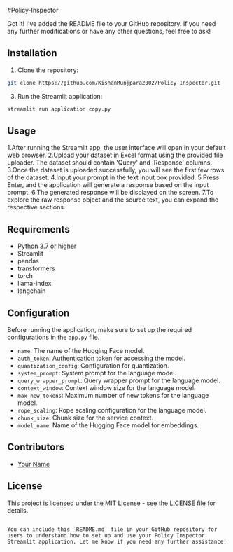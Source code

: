 #Policy-Inspector

Got it! I've added the README file to your GitHub repository. If you need any further modifications or have any other questions, feel free to ask!
## Installation

1. Clone the repository:

```bash
git clone https://github.com/KishanMunjpara2002/Policy-Inspector.git
```

3. Run the Streamlit application:

```bash
streamlit run application copy.py
```

## Usage

1.After running the Streamlit app, the user interface will open in your default web browser.
2.Upload your dataset in Excel format using the provided file uploader. The dataset should contain 'Query' and 'Response' columns.
3.Once the dataset is uploaded successfully, you will see the first few rows of the dataset.
4.Input your prompt in the text input box provided.
5.Press Enter, and the application will generate a response based on the input prompt.
6.The generated response will be displayed on the screen.
7.To explore the raw response object and the source text, you can expand the respective sections.

## Requirements

- Python 3.7 or higher
- Streamlit
- pandas
- transformers
- torch
- llama-index
- langchain

## Configuration

Before running the application, make sure to set up the required configurations in the `app.py` file. 

- `name`: The name of the Hugging Face model.
- `auth_token`: Authentication token for accessing the model.
- `quantization_config`: Configuration for quantization.
- `system_prompt`: System prompt for the language model.
- `query_wrapper_prompt`: Query wrapper prompt for the language model.
- `context_window`: Context window size for the language model.
- `max_new_tokens`: Maximum number of new tokens for the language model.
- `rope_scaling`: Rope scaling configuration for the language model.
- `chunk_size`: Chunk size for the service context.
- `model_name`: Name of the Hugging Face model for embeddings.

## Contributors

- [Your Name](https://github.com/YourGitHubUsername)

## License

This project is licensed under the MIT License - see the [LICENSE](LICENSE) file for details.
```

You can include this `README.md` file in your GitHub repository for users to understand how to set up and use your Policy Inspector Streamlit application. Let me know if you need any further assistance!
